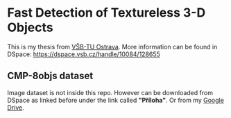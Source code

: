 # Fast Detection of Textureless 3-D Objects

This is my thesis from [VŠB-TU Ostrava](https://www.vsb.cz/). More information can be found in DSpace: https://dspace.vsb.cz/handle/10084/128655

## CMP-8objs dataset
Image dataset is not inside this repo. However can be downloaded from DSpace as linked before under the link called **"Příloha"**. Or from my [Google Drive](https://drive.google.com/file/d/1vC1LLoWhOYyRmsxxZ_zYVuLIQdid1Qwi/view?usp=sharing).
